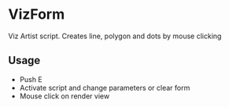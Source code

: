 # VizForm
Viz Artist script. Creates line, polygon and dots by mouse clicking

## Usage
* Push E
* Activate script and change parameters or clear form
* Mouse click on render view
